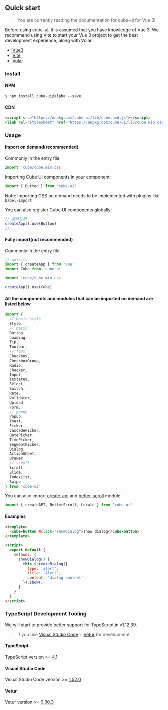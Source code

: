 ## Quick start

> You are currently reading the documentation for cube-ui for Vue 3!

Before using cube-ui, it is assumed that you have knowledge of Vue 3. We recommend using Vite to start your Vue 3 project to get the best development experience, along with Volar.

- [Vue3](https://cn.vuejs.org/guide/introduction.html)
- [Vite](https://cn.vitejs.dev/guide/)
- [Volar](https://marketplace.visualstudio.com/items?itemName=vue.volar)

### Install

#### NPM

```shell
$ npm install cube-ui@alpha --save
```

#### CDN

```html
<script src="https://unpkg.com/cube-ui/lib/cube.umd.js"></script>
<link rel="stylesheet" href="https://unpkg.com/cube-ui/lib/cube.min.css">
```

### Usage

#### Import on demand(recommended)

Commonly in the entry file:

```javascript
import 'cube/cube.min.css'
```

Importing Cube UI components in your component:

```javascript
import { Button } from 'cube-ui'
```

Note: Importing CSS on demand needs to be implemented with plugins like `babel-import`

You can also register Cube UI components globally:

```js
// 全局注册
createApp().use(Button)
// ...
```

#### Fully import(not recommended)

Commonly in the entry file:

```javascript
// main.ts
import { createApp } from 'vue'
import Cube from 'cube-ui'

import 'cube/cube.min.css'

createApp().use(Cube)
```

#### All the components and modules that can be imported on demand are listed below

```js
import {
  // basic style
  Style,
  // basic
  Button,
  Loading,
  Tip,
  Toolbar,
  // form
  Checkbox,
  CheckboxGroup,
  Radio,
  Checker,
  Input,
  Textarea,
  Select,
  Switch,
  Rate,
  Validator,
  Upload,
  Form,
  // popup
  Popup,
  Toast,
  Picker,
  CascadePicker,
  DatePicker,
  TimePicker,
  SegmentPicker,
  Dialog,
  ActionSheet,
  Drawer,
  // scroll
  Scroll,
  Slide,
  IndexList,
  Swipe
} from 'cube-ui'
```

You can also import [create-api](#/en-US/docs/create-api) and [better-scroll](#/en-US/docs/better-scroll) module:

```js
import { createAPI, BetterScroll, Locale } from 'cube-ui'
```

#### Examples

```html
<template>
  <cube-button @click="showDialog">show dialog</cube-button>
</template>

<script>
  export default {
    methods: {
      showDialog() {
        this.$createDialog({
          type: 'alert',
          title: 'Alert',
          content: 'dialog content'
        }).show()
      }
    }
  }
</script>
```
### TypeScript Development Tooling

We will start to provide better support for TypeScript in v1.12.39.

> If you use [Visual Studio Code](https://code.visualstudio.com/) + [Vetur](https://github.com/vuejs/vetur) for development

#### TypeScript
  TypeScript version >= [4.1](https://www.typescriptlang.org/docs/handbook/release-notes/typescript-4-1.html)
#### Visual Studio Code

  Visual Studio Code version >= [1.52.0](https://github.com/vuejs/vetur/releases/tag/v0.30.3)

#### Vetur
  Vetur version >= [0.30.3](https://github.com/microsoft/vscode/releases/tag/1.52.0)
